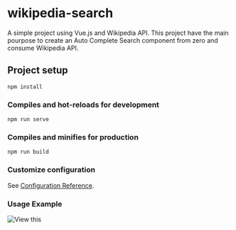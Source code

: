 # wikipedia-search

A simple project using Vue.js and Wikipedia API. This project have the main pourpose to create an Auto Complete Search component from zero and consume Wikipedia API.

## Project setup
```
npm install
```

### Compiles and hot-reloads for development
```
npm run serve
```

### Compiles and minifies for production
```
npm run build
```

### Customize configuration
See [Configuration Reference](https://cli.vuejs.org/config/).

### Usage Example

![View this](public/screenshots/gif-example.gif)

